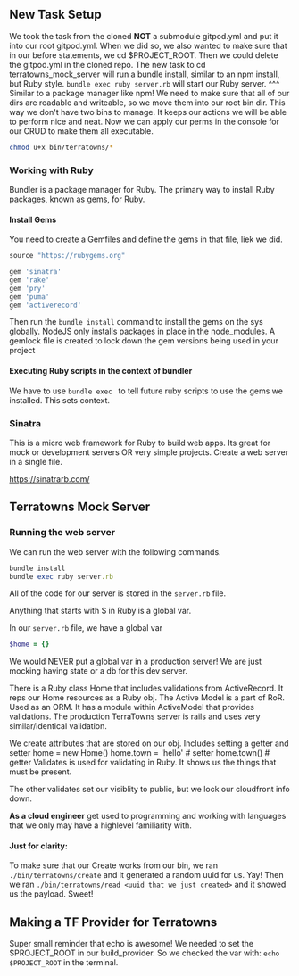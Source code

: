 ## New Task Setup
We took the task from the cloned **NOT** a submodule gitpod.yml and put it into our root gitpod.yml. 
When we did so, we also wanted to make sure that in our before statements, we cd $PROJECT_ROOT.
Then we could delete the gitpod.yml in the cloned repo.
The new task to cd terratowns_mock_server will run a bundle install, similar to an npm install, but Ruby style. 
`bundle exec ruby server.rb` will start our Ruby server. 
^^^ Similar to a package manager like npm! 
We need to make sure that all of our dirs are readable and writeable, so we move them into our root bin dir. This way we don't have two bins to manage. It keeps our actions we will be able to perform nice and neat. 
Now we can apply our perms in the console for our CRUD to make them all executable.
```sh
chmod u+x bin/terratowns/*
```
### Working with Ruby
Bundler is a package manager for Ruby. The primary way to install Ruby packages, known as gems, for Ruby. 

#### Install Gems
You need to create a Gemfiles and define the gems in that file, liek we did. 

```rb
source "https://rubygems.org"

gem 'sinatra'
gem 'rake'
gem 'pry'
gem 'puma'
gem 'activerecord'
```

Then run the `bundle install` command to install the gems on the sys globally. NodeJS only installs packages in place in the node_modules. A gemlock file is created to lock down the gem versions being used in your project 

#### Executing Ruby scripts in the context of bundler
We have to use `bundle exec ` to tell future ruby scripts to use the gems we installed. This sets context. 

### Sinatra
This is a micro web framework for Ruby to build web apps. Its great for mock or development servers OR very simple projects. Create a web server in a single file.

https://sinatrarb.com/

## Terratowns Mock Server 

### Running the web server 
We can run the web server with the following commands. 
```rb
bundle install
bundle exec ruby server.rb
```

All of the code for our server is stored in the `server.rb` file. 

Anything that starts with $ in Ruby is a global var. 

In our `server.rb` file, we have a global var 
```rb
$home = {}
```
We would NEVER put a global var in a production server! We are just mocking having state or a db for this dev server. 

There is a Ruby class Home that includes validations from ActiveRecord. It reps our Home resources as a Ruby obj. 
The Active Model is a part of RoR. Used as an ORM. It has a module within ActiveModel that provides validations. 
The production TerraTowns server is rails and uses very similar/identical validation. 

We create attributes that are stored on our obj. Includes setting a getter and setter
home = new Home()
home.town = 'hello' # setter
home.town() # getter 
Validates is used for validating in Ruby. It shows us the things that must be present. 

The other validates set our visiblity to public, but we lock our cloudfront info down. 



**As a cloud engineer** get used to programming and working with languages that we only may have a highlevel familiarity with. 

#### Just for clarity:
To make sure that our Create works from our bin, we ran 
`./bin/terratowns/create` and it generated a random uuid for us. Yay!
Then we ran `./bin/terratowns/read <uuid that we just created>` and it showed us the payload. Sweet! 

## Making a TF Provider for Terratowns

Super small reminder that echo is awesome! 
We needed to set the $PROJECT_ROOT in our build_provider. So we checked the var with: `echo $PROJECT_ROOT` in the terminal. 